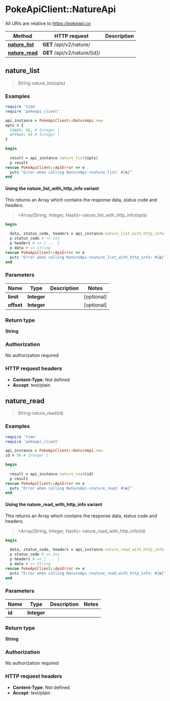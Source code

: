 # PokeApiClient::NatureApi

All URIs are relative to *https://pokeapi.co*

| Method | HTTP request | Description |
| ------ | ------------ | ----------- |
| [**nature_list**](NatureApi.md#nature_list) | **GET** /api/v2/nature/ |  |
| [**nature_read**](NatureApi.md#nature_read) | **GET** /api/v2/nature/{id}/ |  |


## nature_list

> String nature_list(opts)



### Examples

```ruby
require 'time'
require 'pokeapi_client'

api_instance = PokeApiClient::NatureApi.new
opts = {
  limit: 56, # Integer | 
  offset: 56 # Integer | 
}

begin
  
  result = api_instance.nature_list(opts)
  p result
rescue PokeApiClient::ApiError => e
  puts "Error when calling NatureApi->nature_list: #{e}"
end
```

#### Using the nature_list_with_http_info variant

This returns an Array which contains the response data, status code and headers.

> <Array(String, Integer, Hash)> nature_list_with_http_info(opts)

```ruby
begin
  
  data, status_code, headers = api_instance.nature_list_with_http_info(opts)
  p status_code # => 2xx
  p headers # => { ... }
  p data # => String
rescue PokeApiClient::ApiError => e
  puts "Error when calling NatureApi->nature_list_with_http_info: #{e}"
end
```

### Parameters

| Name | Type | Description | Notes |
| ---- | ---- | ----------- | ----- |
| **limit** | **Integer** |  | [optional] |
| **offset** | **Integer** |  | [optional] |

### Return type

**String**

### Authorization

No authorization required

### HTTP request headers

- **Content-Type**: Not defined
- **Accept**: text/plain


## nature_read

> String nature_read(id)



### Examples

```ruby
require 'time'
require 'pokeapi_client'

api_instance = PokeApiClient::NatureApi.new
id = 56 # Integer | 

begin
  
  result = api_instance.nature_read(id)
  p result
rescue PokeApiClient::ApiError => e
  puts "Error when calling NatureApi->nature_read: #{e}"
end
```

#### Using the nature_read_with_http_info variant

This returns an Array which contains the response data, status code and headers.

> <Array(String, Integer, Hash)> nature_read_with_http_info(id)

```ruby
begin
  
  data, status_code, headers = api_instance.nature_read_with_http_info(id)
  p status_code # => 2xx
  p headers # => { ... }
  p data # => String
rescue PokeApiClient::ApiError => e
  puts "Error when calling NatureApi->nature_read_with_http_info: #{e}"
end
```

### Parameters

| Name | Type | Description | Notes |
| ---- | ---- | ----------- | ----- |
| **id** | **Integer** |  |  |

### Return type

**String**

### Authorization

No authorization required

### HTTP request headers

- **Content-Type**: Not defined
- **Accept**: text/plain

